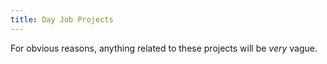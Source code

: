 ```yaml
---
title: Day Job Projects
---
```

For obvious reasons, anything related to these projects will be *very* vague.